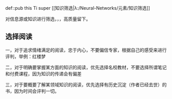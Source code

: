 def::pub this Ti super [[知识筛选|λ:/Neural-Networks/元素/知识筛选]]


对信息源或知识进行筛选，，，高质量留下。


## 选择阅读
一，对于追求情绪满足的阅读，忠于内心，不要偏信专家，根据自己的感受来进行评判，举例：红楼梦

二，对于明确要掌握某方面的知识的阅读，优先选择名校教材，不要选择所谓笔记和付费课程，因为知识的传递会有偏差

三，对于要概要了解某领域知识的阅读，优先选择有历史沉淀（作者已经去世）的书，因为时间会评判一切。